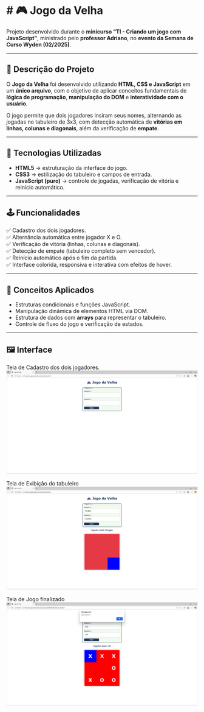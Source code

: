 <h1> # 🎮 Jogo da Velha  </h1>

Projeto desenvolvido durante o **minicurso “TI - Criando um jogo com JavaScript”**, ministrado pelo **professor Adriano**, no **evento da Semana de Curso Wyden (02/2025)**.  

---

## 🧩 Descrição do Projeto  

O **Jogo da Velha** foi desenvolvido utilizando **HTML, CSS e JavaScript** em um **único arquivo**, com o objetivo de aplicar conceitos fundamentais de **lógica de programação**, **manipulação do DOM** e **interatividade com o usuário**.  

O jogo permite que dois jogadores insiram seus nomes, alternando as jogadas no tabuleiro de 3x3, com detecção automática de **vitórias em linhas, colunas e diagonais**, além da verificação de **empate**.  

---

## 🚀 Tecnologias Utilizadas  

- **HTML5** → estruturação da interface do jogo.  
- **CSS3** → estilização do tabuleiro e campos de entrada.  
- **JavaScript (puro)** → controle de jogadas, verificação de vitória e reinício automático.  

---

## 🕹️ Funcionalidades  

✅ Cadastro dos dois jogadores.  
✅ Alternância automática entre jogador X e O.  
✅ Verificação de vitória (linhas, colunas e diagonais).  
✅ Detecção de empate (tabuleiro completo sem vencedor).  
✅ Reinício automático após o fim da partida.  
✅ Interface colorida, responsiva e interativa com efeitos de hover.  

---

## 🧠 Conceitos Aplicados  

- Estruturas condicionais e funções JavaScript.  
- Manipulação dinâmica de elementos HTML via DOM.  
- Estrutura de dados com **arrays** para representar o tabuleiro.  
- Controle de fluxo do jogo e verificação de estados.  

---

## 🖼️ Interface  


Tela de Cadastro dos dois jogadores. 
![interface](images/Cap001.png)

Tela de Exibição do tabuleiro
![execucao](images/Cap002.png)

Tela de Jogo finalizado
![final](images/Cap003.png)


